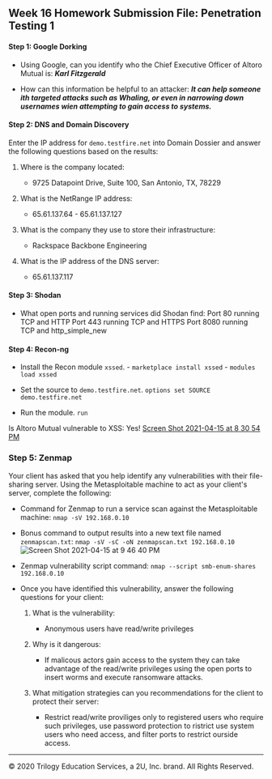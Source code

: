## Week 16 Homework Submission File: Penetration Testing 1

#### Step 1: Google Dorking

- Using Google, can you identify who the Chief Executive Officer of Altoro Mutual is: ***Karl Fitzgerald***
      

- How can this information be helpful to an attacker: ***It can help someone ith targeted attacks such as Whaling, or even in narrowing down usernames wien attempting to gain access to systems.***

#### Step 2: DNS and Domain Discovery

Enter the IP address for `demo.testfire.net` into Domain Dossier and answer the following questions based on the results:

  1. Where is the company located: 
     - 9725 Datapoint Drive, Suite 100, San Antonio, TX, 78229

  2. What is the NetRange IP address:
     - 65.61.137.64 - 65.61.137.127

  3. What is the company they use to store their infrastructure:
     - Rackspace Backbone Engineering

  4. What is the IP address of the DNS server:
     - 65.61.137.117

#### Step 3: Shodan

- What open ports and running services did Shodan find: 
      Port 80 running TCP and HTTP
      Port 443 running TCP and HTTPS
      Port 8080 running TCP and http_simple_new

#### Step 4: Recon-ng

- Install the Recon module `xssed`. 
      - `marketplace install xssed`
      - `modules load xssed`

- Set the source to `demo.testfire.net`. 
      `options set SOURCE demo.testfire.net`

- Run the module.
       `run`

Is Altoro Mutual vulnerable to XSS: 
      Yes!
[Screen Shot 2021-04-15 at 8 30 54 PM](https://user-images.githubusercontent.com/33046751/114958858-7e047080-9e29-11eb-81f5-f1ff570f2f09.png)

### Step 5: Zenmap

Your client has asked that you help identify any vulnerabilities with their file-sharing server. Using the Metasploitable machine to act as your client's server, complete the following:

- Command for Zenmap to run a service scan against the Metasploitable machine: 
      `nmap -sV 192.168.0.10`
 
- Bonus command to output results into a new text file named `zenmapscan.txt`: 
      `nmap -sV -sC -oN zenmapscan.txt 192.168.0.10`
  ![Screen Shot 2021-04-15 at 9 46 40 PM](https://user-images.githubusercontent.com/33046751/114964362-2f100880-9e34-11eb-8ea5-b2f21eef95f0.png)

- Zenmap vulnerability script command:
      `nmap --script smb-enum-shares 192.168.0.10`

- Once you have identified this vulnerability, answer the following questions for your client:
  1. What is the vulnerability: 
     - Anonymous users have read/write privileges

  2. Why is it dangerous:
     - If malicous actors gain access to the system they can take advantage of the read/write privileges using the open ports to insert worms and execute ransomware attacks.

  3. What mitigation strategies can you recommendations for the client to protect their server:
     - Restrict read/write proviliges only to registered users who require such privileges, use password protection to ristrict use system users who need access, and filter ports to restrict ourside access.

---
© 2020 Trilogy Education Services, a 2U, Inc. brand. All Rights Reserved.  


